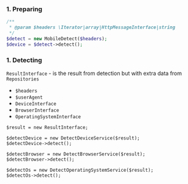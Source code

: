 ### 1. Preparing

```php
/**
 * @param $headers \Iterator|array|HttpMessageInterface|string 
 */
$detect = new MobileDetect($headers);
$device = $detect->detect();
```

### 1. Detecting

`ResultInterface` - is the result from detection but with extra data from `Repositories`
  * `$headers`
  * `$userAgent`
  * `DeviceInterface`
  * `BrowserInterface`
  * `OperatingSystemInterface`


```
$result = new ResultInterface;

$detectDevice = new DetectDeviceService($result);
$detectDevice->detect();
        
$detectBrowser = new DetectBrowserService($result);
$detectBrowser->detect();

$detectOs = new DetectOperatingSystemService($result);
$detectOs->detect();
```